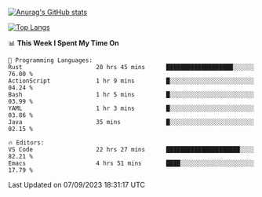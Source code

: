 [![Anurag's GitHub stats](https://github-readme-stats.vercel.app/api?username=wugouzi&count_private=true)](https://github.com/anuraghazra/github-readme-stats)

[![Top Langs](https://github-readme-stats.vercel.app/api/top-langs/?username=wugouzi&layout=compact&count_private=true&hide=html)](https://github.com/anuraghazra/github-readme-stats)

<!--START_SECTION:waka-->
📊 **This Week I Spent My Time On** 

```text
💬 Programming Languages: 
Rust                     20 hrs 45 mins      ███████████████████░░░░░░   76.00 % 
ActionScript             1 hr 9 mins         █░░░░░░░░░░░░░░░░░░░░░░░░   04.24 % 
Bash                     1 hr 5 mins         █░░░░░░░░░░░░░░░░░░░░░░░░   03.99 % 
YAML                     1 hr 3 mins         █░░░░░░░░░░░░░░░░░░░░░░░░   03.86 % 
Java                     35 mins             █░░░░░░░░░░░░░░░░░░░░░░░░   02.15 % 

🔥 Editors: 
VS Code                  22 hrs 27 mins      █████████████████████░░░░   82.21 % 
Emacs                    4 hrs 51 mins       ████░░░░░░░░░░░░░░░░░░░░░   17.79 % 
```


 Last Updated on 07/09/2023 18:31:17 UTC
<!--END_SECTION:waka-->

<!--
**wugouzi/wugouzi** is a ✨ _special_ ✨ repository because its `README.md` (this file) appears on your GitHub profile.

Here are some ideas to get you started:

- 🔭 I’m currently working on ...
- 🌱 I’m currently learning ...
- 👯 I’m looking to collaborate on ...
- 🤔 I’m looking for help with ...
- 💬 Ask me about ...
- 📫 How to reach me: ...
- 😄 Pronouns: ...
- ⚡ Fun fact: ...
-->
